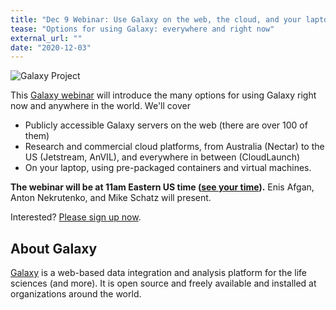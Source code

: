 ```yaml
---
title: "Dec 9 Webinar: Use Galaxy on the web, the cloud, and your laptop too"
tease: "Options for using Galaxy: everywhere and right now"
external_url: ""
date: "2020-12-03"
---
```


<img class="float-right" src="/src/images/galaxy-logos/galaxy_logo_25percent.png" alt="Galaxy Project" />

This [Galaxy webinar](/events/2020-12-webinar-where/) will introduce the many options for using Galaxy right now and anywhere in the world. We'll cover 

* Publicly accessible Galaxy servers on the web (there are over 100 of them)
* Research and commercial cloud platforms, from Australia (Nectar) to the US (Jetstream, AnVIL), and everywhere in between (CloudLaunch)
* On your laptop, using pre-packaged containers and virtual machines.

**The webinar will be at 11am Eastern US time ([see your time](https://www.timeanddate.com/worldclock/fixedtime.html?msg=Webinar%3A+Use+Galaxy+everywhere&iso=20201209T11&p1=419&am=55)).** Enis Afgan, Anton Nekrutenko, and Mike Schatz will present.

Interested?  [Please sign up now](https://docs.google.com/forms/d/e/1FAIpQLSckxsyURPvbZATc-ZbK3Zwd05zb6IPVTg__7aO6cPzR-m8VEQ/viewform).

## About Galaxy

[Galaxy](/src/index.md) is a web-based data integration and analysis platform for the life sciences (and more).  It is open source and freely available and installed at organizations around the world.
